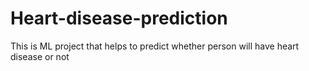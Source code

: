 # Heart-disease-prediction
This is ML project that helps to predict whether person will have heart disease or not

